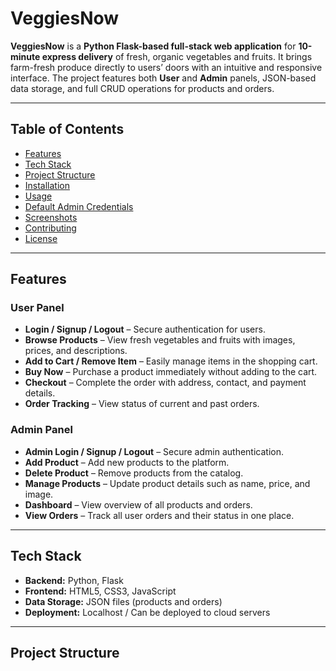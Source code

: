 # VeggiesNow

**VeggiesNow** is a **Python Flask-based full-stack web application** for **10-minute express delivery** of fresh, organic vegetables and fruits. It brings farm-fresh produce directly to users’ doors with an intuitive and responsive interface. The project features both **User** and **Admin** panels, JSON-based data storage, and full CRUD operations for products and orders.

---

## Table of Contents
- [Features](#features)
- [Tech Stack](#tech-stack)
- [Project Structure](#project-structure)
- [Installation](#installation)
- [Usage](#usage)
- [Default Admin Credentials](#default-admin-credentials)
- [Screenshots](#screenshots)
- [Contributing](#contributing)
- [License](#license)

---

## Features

### User Panel
- **Login / Signup / Logout** – Secure authentication for users.  
- **Browse Products** – View fresh vegetables and fruits with images, prices, and descriptions.  
- **Add to Cart / Remove Item** – Easily manage items in the shopping cart.  
- **Buy Now** – Purchase a product immediately without adding to the cart.  
- **Checkout** – Complete the order with address, contact, and payment details.  
- **Order Tracking** – View status of current and past orders.

### Admin Panel
- **Admin Login / Signup / Logout** – Secure admin authentication.  
- **Add Product** – Add new products to the platform.  
- **Delete Product** – Remove products from the catalog.  
- **Manage Products** – Update product details such as name, price, and image.  
- **Dashboard** – View overview of all products and orders.  
- **View Orders** – Track all user orders and their status in one place.

---

## Tech Stack
- **Backend:** Python, Flask  
- **Frontend:** HTML5, CSS3, JavaScript  
- **Data Storage:** JSON files (products and orders)  
- **Deployment:** Localhost / Can be deployed to cloud servers  

---

## Project Structure
```

```
